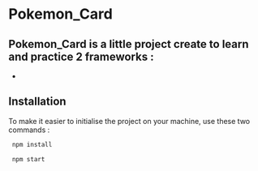 # Pokemon_Card

Pokemon_Card is a little project create to learn and practice 2 frameworks :
-
-

## Installation

To make it easier to initialise the project on your machine, use these two commands :

```bash
 npm install
```
```bash
 npm start
```
